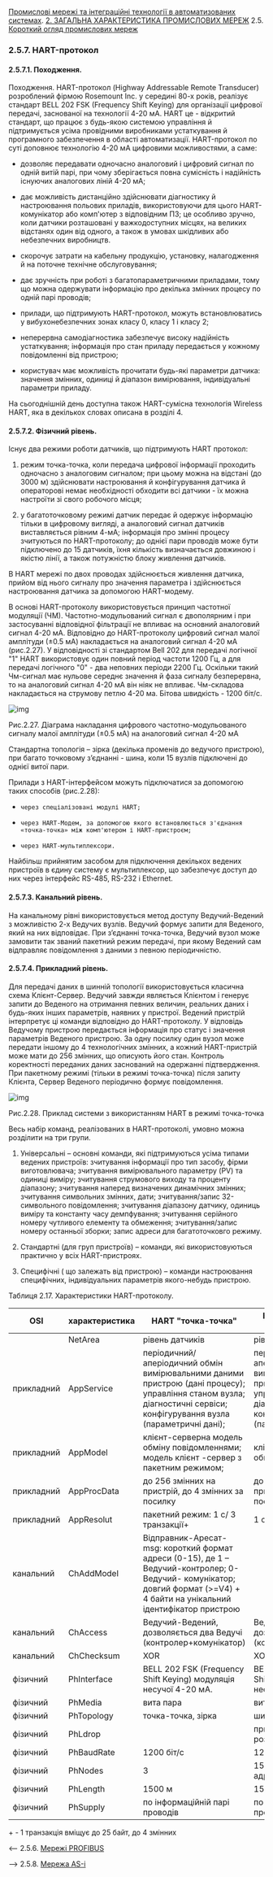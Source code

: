 [Промислові мережі та інтеграційні технології в автоматизованих системах](README.md). [2. ЗАГАЛЬНА ХАРАКТЕРИСТИКА ПРОМИСЛОВИХ МЕРЕЖ](2.md) 2.5. [Короткий огляд промислових мереж](2_5.md)

### 2.5.7. HART-протокол

#### 2.5.7.1. Походження.

Походження. HART-протокол (Highway Addressable Remote Transducer) розроблений фірмою Rosemount Inc. у середині 80-х років, реалізує стандарт BELL 202 FSK (Frequency Shift Keying) для організації цифрової передачі, заснованої на технології 4-20 мА. HART це - відкритий стандарт, що працює з будь-якою системою управління й підтримується усіма провідними виробниками устаткування й програмного забезпечення в області автоматизації. HART-протокол по суті доповнює технологію 4-20 мА цифровими можливостями, а саме:

-  дозволяє передавати одночасно аналоговий і цифровий сигнал по одній витій парі, при чому зберігається повна сумісність і надійність існуючих аналогових ліній 4-20 мА;

-  дає можливість дистанційно здійснювати діагностику й настроювання польових приладів, використовуючи для цього HART-комунікатор або комп'ютер з відповідним ПЗ; це особливо зручно, коли датчики розташовані у важкодоступних місцях, на великих відстанях один від одного, а також в умовах шкідливих або небезпечних виробництв.

-  скорочує затрати на кабельну продукцію, установку, налагодження й на поточне технічне обслуговування;

-  дає зручність при роботі з багатопараметричними приладами, тому що можна одержувати інформацію про декілька змінних процесу по одній парі проводів;

-  прилади, що підтримують HART-протокол, можуть встановлюватись у вибухонебезпечних зонах класу 0, класу 1 і класу 2;

-  неперервна самодіагностика забезпечує високу надійність устаткування; інформація про стан приладу передається у кожному повідомленні від пристрою;

-  користувач має можливість прочитати будь-які параметри датчика: значення змінних, одиниці й діапазон вимірювання, індивідуальні параметри приладу.

На сьогоднішній день доступна також HART-сумісна технологія Wireless HART, яка в декількох словах описана в розділі 4. 

#### 2.5.7.2. Фізичний рівень.

Існує два режими роботи датчиків, що підтримують HART протокол:

1. режим точка-точка, коли передача цифрової інформації проходить одночасно з аналоговим сигналом; при цьому можна на відстані (до 3000 м) здійснювати настроювання й конфігурування датчика й операторові немає необхідності обходити всі датчики - їх можна настроїти зі свого робочого місця;

2. у багатоточковому режимі датчик передає й одержує інформацію тільки в цифровому вигляді, а аналоговий сигнал датчиків виставляється рівним 4-мА; інформація про змінні процесу зчитуються по HART-протоколу; до однієї пари проводів може бути підключено до 15 датчиків, їхня кількість визначається довжиною і якістю лінії, а також потужністю блоку живлення датчиків.

В HART мережі по двох проводах здійснюється живлення датчика, прийом від нього сигналу про значення параметра і здійснюється настроювання датчика за допомогою HART-модему. 

В основі HART-протоколу використовується принцип частотної модуляції (ЧМ). Частотно-модульований сигнал є двополярним і при застосуванні відповідної фільтрації не впливає на основний аналоговий сигнал 4-20 мА. Відповідно до HART-протоколу цифровий сигнал малої амплітуди (±0.5 мА) накладається на аналоговий сигнал 4-20 мА (рис.2.27). У відповідності зі стандартом Bell 202 для передачі логічної "1" HART використовує один повний період частоти 1200 Гц, а для передачі логічного "0" - два неповних періоди 2200 Гц. Оскільки такий Чм-сигнал має нульове середнє значення й фаза сигналу безперервна, то на аналоговий сигнал 4-20 мА він ніяк не впливає. Чм-складова накладається на струмову петлю 4-20 ма. Бітова швидкість - 1200 біт/с.

![img](media2/2_27_1.png)

Рис.2.27. Діаграма накладання цифрового частотно-модульованого сигналу малої амплітуди (±0.5 мА) на аналоговий сигнал 4-20 мА

Стандартна топологія – зірка (декілька променів до ведучого пристрою), при багато точковому з’єднанні - шина, коли 15 вузлів підключені до однієї витої пари.  

Прилади з HART-інтерфейсом можуть підключатися за допомогою таких способів (рис.2.28):

-     через спеціалізовані модулі HART;

-     через HART-Модем, за допомогою якого встановлюється з'єднання «точка-точка» між комп'ютером і HART-пристроєм;

-     через HART-мультиплексори.

Найбільш прийнятим засобом для підключення декількох ведених пристроїв в єдину систему є мультиплексор, що забезпечує доступ до них через інтерфейс RS-485, RS-232 і Ethernet.

#### 2.5.7.3. Канальний рівень. 

На канальному рівні використовується метод доступу Ведучий-Ведений з можливістю 2-х Ведучих вузлів. Ведучий формує запити для Веденого, який на них відповідає. При з’єднанні точка-точка, Ведучий вузол може замовити так званий пакетний режим передачі, при якому Ведений сам відправляє повідомлення з даними з певною періодичністю.   

#### 2.5.7.4. Прикладний рівень.

Для передачі даних в шинній топології використовується класична схема Клієнт-Сервер. Ведучий завжди являється Клієнтом і генерує запити до Веденого на отримання певних величин, реальних даних і будь-яких інших параметрів, наявних у пристрої.  Ведений пристрій інтерпретує ці команди відповідно до HART-протоколу. У відповідь Ведучому пристрою передається інформація про статус і значення параметрів Веденого пристрою.  За одну посилку один вузол може передати іншому до 4 технологічних змінних, а кожний HART-пристрій може мати до 256 змінних, що описують його стан. Контроль коректності переданих даних заснований на одержанні підтвердження. При пакетному режимі (тільки в режимі точка-точка) після запиту Клієнта, Сервер Веденого періодично формує повідомлення.

![img](media2/2_28.png)

Рис.2.28. Приклад системи з використанням HART в режимі точка-точка

Весь набір команд, реалізованих в HART-протоколі, умовно можна розділити на три групи. 

1. Універсальні – основні команди, які підтримуються усіма типами ведених пристроїв: зчитування інформації про тип засобу, фірми виготовлювача; зчитування вимірювального параметру (PV) та одиниці виміру; зчитування струмового виходу та проценту діапазону; зчитування наперед визначених динамічних змінних; зчитування символьних змінних, дати; зчитування/запис 32-символьного повідомлення; зчитування діапазону датчику, одиниць виміру та константу часу демпфування; зчитування серійного номеру чутливого елементу та обмеження; зчитування/запис номеру останньої зборки; запис адреси для багатоточковго режиму.  

2. Стандартні (для груп пристроїв) –  команди, які використовуються практично у всіх HART-пристроях. 

3. Специфічні ( що залежать від пристрою) – команди настроювання специфічних, індивідуальних параметрів якого-небудь пристрою.

Таблиця 2.17. Характеристики HART-протоколу.

| OSI        | характеристика | HART   "точка-точка"                                         | HART   багатоточкове з’єднання                               |
| ---------- | -------------- | ------------------------------------------------------------ | ------------------------------------------------------------ |
|            | NetArea        | рівень  датчиків                                             | рівень  датчиків                                             |
| прикладний | AppService     | періодичний/аперіодичний  обмін вимірювальними даними пристрою (дані процесу); управління станом вузла;  діагностичні сервіси; конфігурування вузла (параметричні дані); | періодичний/аперіодичний  обмін вимірювальними даними пристрою (дані процесу); управління станом вузла;  діагностичні сервіси; конфігурування вузла (параметричні дані); |
| прикладний | AppModel       | клієнт-серверна модель обміну  повідомленнями;  модель клієнт -сервер  з пакетним режимом; | клієнт-серверна  модель обміну повідомленнями;               |
| прикладний | AppProcData    | до 256 змінних на пристрій, до 4  змінних за посилку         | до 256 змінних на пристрій, до 4  змінних за посилку         |
| прикладний | AppResolut     | пакетний режим: 1 с/ 3  транзакції+                          | 1 с / 2 транзакції+                                          |
| канальний  | ChAddModel     | Відправник-Аресат-msg:  короткий формат адреси (0-15), де 1 – Ведучий-контролер; 0-Ведучий-  комунікатор; довгий формат (>=V4) + 4 байти на  унікальний ідентифікатор пристрою |                                                              |
| канальний  | ChAccess       | Ведучий-Ведений,  дозволяється два Ведучі (контролер+комунікатор) | Ведучий-Ведений,  дозволяється два Ведучі (контролер+комунікатор) |
| канальний  | ChChecksum     | XOR                                                          | XOR                                                          |
| фізичний   | PhInterface    | BELL 202 FSK  (Frequency Shift Keying) модуляція несучої  4-20 мА. | BELL 202 FSK  (Frequency Shift Keying) модуляція несучої  4-20 мА. |
| фізичний   | PhMedia        | вита пара                                                    | вита пара                                                    |
| фізичний   | PhTopology     | точка-точка, зірка                                           | шина                                                         |
| фізичний   | PhLdrop        |                                                              | приймаються в  розрахунок PhLength                           |
| фізичний   | PhBaudRate     | 1200 біт/с                                                   | 1200 біт/с                                                   |
| фізичний   | PhNodes        | 3                                                            | 15 (для V<5); 38-разр. адреса (для V >=5)                    |
| фізичний   | PhLength       | 1500 м                                                       | 1500 м                                                       |
| фізичний   | PhSupply       | по інформаційній  парі проводів                              | по інформаційній  парі проводів                              |

\+ - 1 транзакція вміщує до 25 байт, до 4 змінних



<-- 2.5.6. [Мережі PROFIBUS](2_5_6.md) 

--> 2.5.8. [Мережа AS-і](2_5_8.md)  